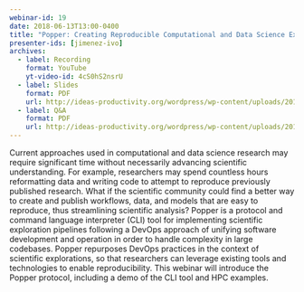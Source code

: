 ```yaml
---
webinar-id: 19
date: 2018-06-13T13:00-0400
title: "Popper: Creating Reproducible Computational and Data Science Experimentation Pipelines"
presenter-ids: [jimenez-ivo]
archives:
  - label: Recording
    format: YouTube
    yt-video-id: 4cS0hS2nsrU
  - label: Slides
    format: PDF
    url: http://ideas-productivity.org/wordpress/wp-content/uploads/2018/06/webinar019-popper.pdf
  - label: Q&A
    format: PDF
    url: http://ideas-productivity.org/wordpress/wp-content/uploads/2018/06/webinar019-qa.pdf
---
```

Current approaches used in computational and data science research may
require significant time without necessarily advancing scientific
understanding. For example, researchers may spend countless hours
reformatting data and writing code to attempt to reproduce previously
published research. What if the scientific community could find a
better way to create and publish workflows, data, and models that are
easy to reproduce, thus streamlining scientific analysis? Popper is a
protocol and command language interpreter (CLI) tool for implementing
scientific exploration pipelines following a DevOps approach of
unifying software development and operation in order to handle
complexity in large codebases. Popper repurposes DevOps practices in
the context of scientific explorations, so that researchers can
leverage existing tools and technologies to enable
reproducibility. This webinar will introduce the Popper protocol,
including a demo of the CLI tool and HPC examples.
